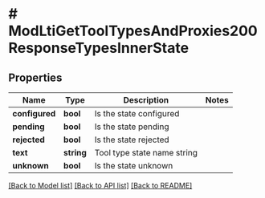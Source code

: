 # # ModLtiGetToolTypesAndProxies200ResponseTypesInnerState

## Properties

Name | Type | Description | Notes
------------ | ------------- | ------------- | -------------
**configured** | **bool** | Is the state configured |
**pending** | **bool** | Is the state pending |
**rejected** | **bool** | Is the state rejected |
**text** | **string** | Tool type state name string |
**unknown** | **bool** | Is the state unknown |

[[Back to Model list]](../../README.md#models) [[Back to API list]](../../README.md#endpoints) [[Back to README]](../../README.md)
